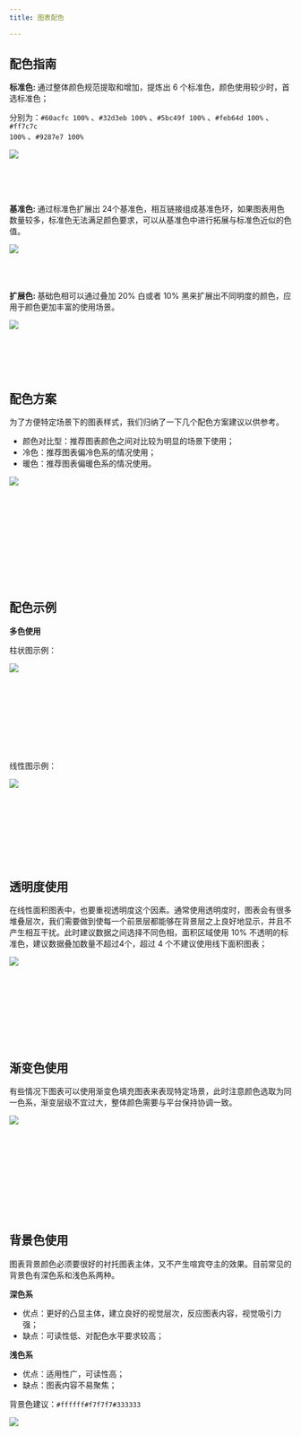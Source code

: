 ```yaml
---
title: 图表配色

---
```


## 配色指南

<b>标准色: </b>通过整体颜色规范提取和增加，提炼出 6 个标准色，颜色使用较少时，首选标准色；

分别为：<code>#60acfc 100%</code> 、<code>#32d3eb 100%</code> 、<code>#5bc49f 100%</code> 、<code>#feb64d 100%</code> 、<code>#ff7c7c 100%</code> 、<code>#9287e7 100%</code>

<div class="article-look-outside">
	<div class="article-look-inside" style="padding-bottom:12.90%">
	    <img class="article-look-content" src="./charts_color_img01.png">
	</div>
</div>

<b>基准色: </b>通过标准色扩展出 24个基准色，相互链接组成基准色环，如果图表用色数量较多，标准色无法满足颜色要求，可以从基准色中进行拓展与标准色近似的色值。

<div class="article-look-outside">
	<div class="article-look-inside" style="padding-bottom:10%">
	    <img class="article-look-content" src="./charts_color_img02.png">
	</div>
</div>

<b>扩展色: </b>基础色相可以通过叠加 20% 白或者 10% 黑来扩展出不同明度的颜色，应用于颜色更加丰富的使用场景。

<div class="article-look-outside">
	<div class="article-look-inside" style="padding-bottom:15.545%">
	    <img class="article-look-content" src="./charts_color_img03.png">
	</div>
</div>

## 配色方案

为了方便特定场景下的图表样式，我们归纳了一下几个配色方案建议以供参考。

  + 颜色对比型：推荐图表颜色之间对比较为明显的场景下使用；
  + 冷色：推荐图表偏冷色系的情况使用； 
  + 暖色：推荐图表偏暖色系的情况使用。

<div class="article-look-outside">
	<div class="article-look-inside" style="padding-bottom:34.113%">
	    <img class="article-look-content" src="./charts_color_img04.png">
	</div>
</div>

## 配色示例

<b>多色使用</b>

柱状图示例：

<div class="article-look-outside">
	<div class="article-look-inside" style="padding-bottom:28.18%">
	    <img class="article-look-content" src="./charts_color_img05.png">
	</div>
</div>

线性图示例：
<div class="article-look-outside">
	<div class="article-look-inside" style="padding-bottom:25.91%">
	    <img class="article-look-content" src="./charts_color_img06.png">
	</div>
</div>

## 透明度使用

在线性面积图表中，也要重视透明度这个因素。通常使用透明度时，图表会有很多堆叠层次，我们需要做到使每一个前景层都能够在背景层之上良好地显示，并且不产生相互干扰。此时建议数据之间选择不同色相，面积区域使用 10% 不透明的标准色，建议数据叠加数量不超过4个，超过 4 个不建议使用线下面积图表；

<div class="article-look-outside">
	<div class="article-look-inside" style="padding-bottom:27%">
	    <img class="article-look-content" src="./charts_color_img07.png">
	</div>
</div>

## 渐变色使用

有些情况下图表可以使用渐变色填充图表来表现特定场景，此时注意颜色选取为同一色系，渐变层级不宜过大，整体颜色需要与平台保持协调一致。

<div class="article-look-outside">
	<div class="article-look-inside" style="padding-bottom:31.936%">
	    <img class="article-look-content" src="./charts_color_img08.jpg">
	</div>
</div>

## 背景色使用

图表背景颜色必须要很好的衬托图表主体，又不产生喧宾夺主的效果。目前常见的背景色有深色系和浅色系两种。

<b>深色系</b>

  + 优点：更好的凸显主体，建立良好的视觉层次，反应图表内容，视觉吸引力强；
  + 缺点：可读性低、对配色水平要求较高； 

<b>浅色系</b>

  + 优点：适用性广，可读性高；
  + 缺点：图表内容不易聚焦； 

背景色建议：<code>#ffffff</code><code>#f7f7f7</code><code>#333333</code>

<div class="article-look-outside">
	<div class="article-look-inside" style="padding-bottom:21.13%">
	    <img class="article-look-content" src="./charts_color_img09.jpg">
	</div>
</div>

